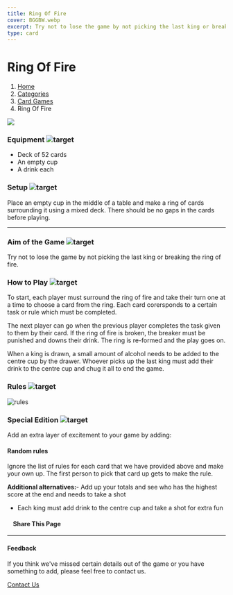 ```yaml
---
title: Ring Of Fire
cover: BGGBW.webp
excerpt: Try not to lose the game by not picking the last king or breaking the ring of fire.
type: card
---
```


# Ring Of Fire

1.  [Home](/)
2.  [Categories](GameCategories)
3.  [Card Games](GameCategories/CardGames)
4.  Ring Of Fire

![](/images/ringoffire.webp)

### Equipment ![target](/images/liquor.webp)

-   Deck of 52 cards
-   An empty cup
-   A drink each

### Setup ![target](/images/settings.webp)

Place an empty cup in the middle of a table and make a ring of cards surrounding it using a mixed deck. There should be no gaps in the cards before playing.

* * *

### Aim of the Game ![target](/images/target.webp)

Try not to lose the game by not picking the last king or breaking the ring of fire.

### How to Play ![target](/images/question.webp)

To start, each player must surround the ring of fire and take their turn one at a time to choose a card from the ring. Each card corersponds to a certain task or rule which must be completed.

The next player can go when the previous player completes the task given to them by their card. If the ring of fire is broken, the breaker must be punished and downs their drink. The ring is re-formed and the play goes on.

When a king is drawn, a small amount of alcohol needs to be added to the centre cup by the drawer. Whoever picks up the last king must add their drink to the centre cup and chug it all to end the game.

### Rules ![target](/images/rules.webp)

![rules](/images/rofrules.webp)

### Special Edition ![target](/images/special.webp)

Add an extra layer of excitement to your game by adding:

#### **Random rules**

Ignore the list of rules for each card that we have provided above and make your own up. The first person to pick that card up gets to make the rule.

**Additional alternatives:**-   Add up your totals and see who has the highest score at the end and needs to take a shot
-   Each king must add drink to the centre cup and take a shot for extra fun

####     Share This Page

[](https://www.facebook.com/sharer/sharer.php?u=beergogglegames.co.uk/GameCategories/CardGames/ringoffire)[](https://www.instagram.com/direct/new/)[](https://twitter.com/intent/tweet?url=beergogglegames.co.uk/GameCategories/CardGames/ringoffire)

* * *

#### Feedback

If you think we've missed certain details out of the game or you have something to add, please feel free to contact us.

  
  
  
[Contact Us](contact)
